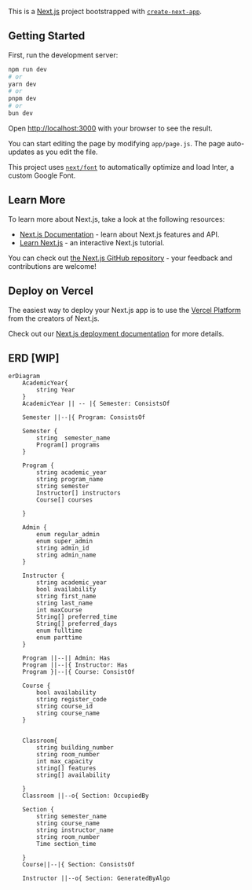 This is a [Next.js](https://nextjs.org/) project bootstrapped with [`create-next-app`](https://github.com/vercel/next.js/tree/canary/packages/create-next-app).

## Getting Started

First, run the development server:

```bash
npm run dev
# or
yarn dev
# or
pnpm dev
# or
bun dev
```

Open [http://localhost:3000](http://localhost:3000) with your browser to see the result.

You can start editing the page by modifying `app/page.js`. The page auto-updates as you edit the file.

This project uses [`next/font`](https://nextjs.org/docs/basic-features/font-optimization) to automatically optimize and load Inter, a custom Google Font.

## Learn More

To learn more about Next.js, take a look at the following resources:

- [Next.js Documentation](https://nextjs.org/docs) - learn about Next.js features and API.
- [Learn Next.js](https://nextjs.org/learn) - an interactive Next.js tutorial.

You can check out [the Next.js GitHub repository](https://github.com/vercel/next.js/) - your feedback and contributions are welcome!

## Deploy on Vercel

The easiest way to deploy your Next.js app is to use the [Vercel Platform](https://vercel.com/new?utm_medium=default-template&filter=next.js&utm_source=create-next-app&utm_campaign=create-next-app-readme) from the creators of Next.js.

Check out our [Next.js deployment documentation](https://nextjs.org/docs/deployment) for more details.


## ERD [WIP]
```mermaid
erDiagram
    AcademicYear{
        string Year
    }
    AcademicYear || -- |{ Semester: ConsistsOf

    Semester ||--|{ Program: ConsistsOf

    Semester {
        string  semester_name
        Program[] programs
    }

    Program {
        string academic_year
        string program_name
        string semester
        Instructor[] instructors
        Course[] courses
        
    }

    Admin {
        enum regular_admin
        enum super_admin
        string admin_id
        string admin_name
    }

    Instructor {
        string academic_year
        bool availability
        string first_name
        string last_name
        int maxCourse
        String[] preferred_time
        String[] preferred_days
        enum fulltime
        enum parttime
    }

    Program ||--|| Admin: Has
    Program ||--|{ Instructor: Has
    Program }|--|{ Course: ConsistOf

    Course {
        bool availability
        string register_code
        string course_id
        string course_name
    }


    Classroom{
        string building_number
        string room_number
        int max_capacity
        string[] features
        string[] availability

    } 
    Classroom ||--o{ Section: OccupiedBy

    Section {
        string semester_name
        string course_name
        string instructor_name
        string room_number
        Time section_time

    }
    Course||--|{ Section: ConsistsOf 

    Instructor ||--o{ Section: GeneratedByAlgo

```
